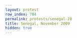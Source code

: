 ```yaml
---
layout: protest
row_index: 784
permalink: protests/senegal-28
title: Senegal, November 2009
hidden: true
---
```

